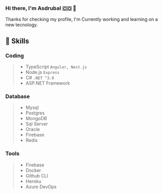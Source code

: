 ### Hi there, I'm Asdrubal :colombia: 👋

<!--
**ahernand53/ahernand53** is a ✨ _special_ ✨ repository because its `README.md` (this file) appears on your GitHub profile.

-->

Thanks for checking my profile, I'm Currently working and learning on a new tecnology.

## :muscle: Skills

### Coding

 > - TypeScript `Angular, Nest.js`
 > - Node.js `Express`
 > - C# `.NET ^3.0`
 > - ASP.NET Framework

### Database

 > - Mysql
 > - Postgres
 > - MongoDB
 > - Sql Server
 > - Oracle
 > - Firebase
 > - Redis
 
### Tools

 > - Firebase
 > - Docker
 > - Github CLI
 > - Heroku
 > - Azure DevOps
